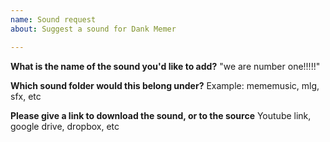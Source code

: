 ```yaml
---
name: Sound request
about: Suggest a sound for Dank Memer

---
```


**What is the name of the sound you'd like to add?**
"we are number one!!!!!"

**Which sound folder would this belong under?**
Example: mememusic, mlg, sfx, etc

**Please give a link to download the sound, or to the source**
Youtube link, google drive, dropbox, etc
